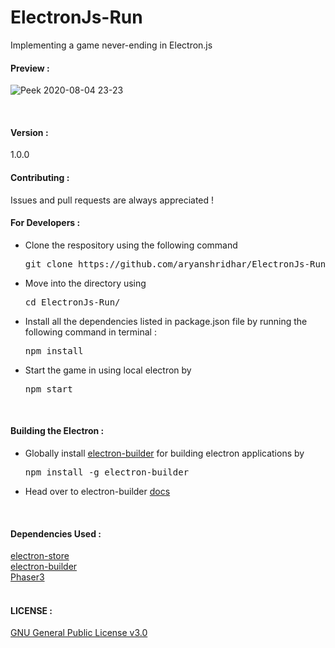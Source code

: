 # ElectronJs-Run
Implementing a game never-ending in Electron.js

#### Preview : 

![Peek 2020-08-04 23-23](https://user-images.githubusercontent.com/53977614/89327446-91134e00-d6a9-11ea-910c-f88f56c31a1a.gif)

<br/>

#### Version :
1.0.0

#### Contributing : 
Issues and pull requests are always appreciated !


#### For Developers :
<ul>
<li>Clone the respository using the following command <pre>git clone https://github.com/aryanshridhar/ElectronJs-Run.git</pre></li>
<li>Move into the directory using <pre>cd ElectronJs-Run/</pre></li>
<li>Install all the dependencies listed in package.json file by running the following command in terminal : <pre>npm install</pre></li>
<li>Start the game in using local electron by <pre>npm start</pre></li>
</li>
</ul>
<br>

#### Building the Electron :

<ul>
  <li>Globally install <a href = 'https://www.npmjs.com/package/electron-builder' target = "_blank">electron-builder</a> for building electron applications by <pre>npm install -g electron-builder</pre></li>
  <li>Head over to electron-builder <a href = 'https://www.electron.build/cli' target = "_blank">docs</a></li>
</ul>
<br>



#### Dependencies Used : 

<a href = 'https://github.com/sindresorhus/electron-store' target = "_blank">electron-store</a></li><br>
<a href = 'https://github.com/electron-userland/electron-builder' target = "_blank">electron-builder</a></li><br>
<a href = 'https://github.com/photonstorm/phaser' target = "_blank">Phaser3</a></li><br>
<br>


#### LICENSE :

<a href = 'https://github.com/aryanshridhar/ElectronJs-Run/blob/master/LICENSE' target = "_blank">GNU General Public License v3.0</a>
